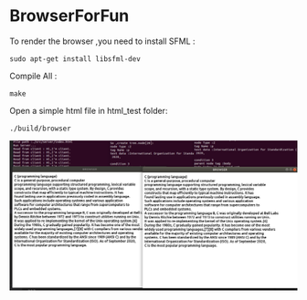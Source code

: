 # BrowserForFun

To render the browser ,you need to install SFML :

    sudo apt-get install libsfml-dev

Compile All :

    make

Open a simple html file in html_test folder:

    ./build/browser


![image](https://github.com/windlunar/BrowserForFun/blob/main/html_test/test.png)


